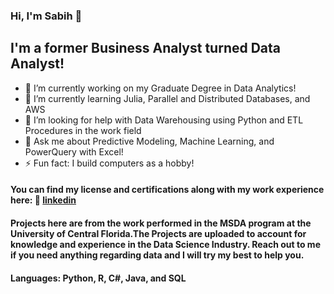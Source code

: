 ### Hi, I'm Sabih 👋

## I'm a former Business Analyst turned Data Analyst! 

- 🔭 I’m currently working on my Graduate Degree in Data Analytics!
- 🌱 I’m currently learning Julia, Parallel and Distributed Databases, and AWS
- 🤔 I’m looking for help with Data Warehousing using Python and ETL Procedures in the work field
- 💬 Ask me about Predictive Modeling, Machine Learning, and PowerQuery with Excel!
- ⚡ Fun fact: I build computers as a hobby!

#### You can find my license and certifications along with my work experience here: 👔 [linkedin][linkedin]
[linkedin]: https://linkedin.com/in/smsabih
#### Projects here are from the work performed in the MSDA program at the University of Central Florida.The Projects are uploaded to account for knowledge and experience in the Data Science Industry. Reach out to me if you need anything regarding data and I will try my best to help you. 

#### Languages: Python, R, C#, Java, and SQL
